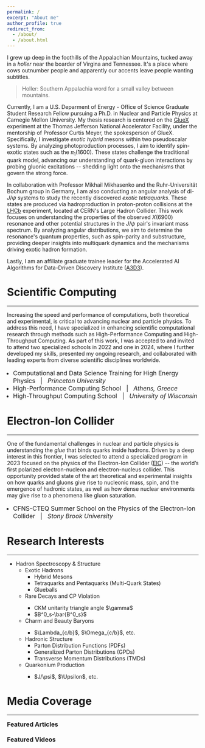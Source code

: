 ```yaml
---
permalink: /
excerpt: "About me"
author_profile: true
redirect_from: 
  - /about/
  - /about.html
---
```


I grew up deep in the foothills of the Appalachian Mountains, tucked away in a <em>holler</em> near the boarder of Virgina and Tennessee. It's a place where cows outnumber people and apparently our accents leave people wanting subtitles.
> Holler: Southern Appalachia word for a small valley between mountains.

Currently, I am a U.S. Deparment of Energy - Office of Science Graduate Student Research Fellow pursuing a Ph.D. in Nuclear and Particle Physics at Carnegie Mellon University. My thesis research is centered on the [GlueX](https://en.wikipedia.org/wiki/GlueX) experiment at the Thomas Jefferson National Accelerator Facility, under the mentorship of Professor Curtis Meyer, the spokesperson of GlueX. Specifically, I investigate <em class="bold-italic">exotic hybrid</em> mesons within two pseudoscalar systems. By analyzing photoproduction processes, I aim to identify spin-exotic states such as the $\pi_1(1600)$. These states challenge the traditional quark model, advancing our understanding of quark-gluon interactions by probing gluonic excitations -- shedding light onto the mechanisms that govern the strong force.

In collaboration with Professor Mikhail Mikhasenko and the Ruhr-Universität Bochum group in Germany, I am also conducting an angular analysis of di- $J/\psi$ systems to study the recently discovered <em class="bold-italic">exotic tetraquarks</em>. These states are produced via hadroproduction in proton-proton collisions at the [LHCb](https://en.wikipedia.org/wiki/LHCb_experiment) experiment, located at CERN's Large Hadron Collider. This work focuses on understanding the properties of the observed $X(6900)$ resonance and other potential structures in the $J/\psi$ pair's invariant mass spectrum. By analyzing angular distributions, we aim to determine the resonance's quantum properties, such as spin-parity and substructure, providing deeper insights into multiquark dynamics and the mechanisms driving exotic hadron formation.

Lastly, I am an affiliate graduate trainee leader for the Accelerated AI Algorithms for Data-Driven Discovery Institute ([A3D3](https://a3d3.ai)).

Scientific Computing
======
<hr>

Increasing the speed and performance of computations, both theoretical and experimental, is critical to advancing nuclear and particle physics. To address this need, I have specialized in enhancing scientific computational research through methods such as High-Performance Computing and High-Throughput Computing. As part of this work, I was accepted to and invited to attend two specialized schools in 2022 and one in 2024, where I further developed my skills, presented my ongoing research, and collaborated with leading experts from diverse scientific disciplines worldwide.

<div style="font-size: 1.0rem; text-align: left;">
  <ul style="list-style-type: disc; margin-left: 1.0em; padding-left: 0; font-weight: normal;">
    <li>
      Computational and Data Science Training for High Energy Physics
      &nbsp; | &nbsp;
      <em class="italic">Princeton University</em>
    </li>
    <li>
      High-Performance Computing School
      &nbsp; | &nbsp;
      <em class="italic">Athens, Greece</em>
    </li>
    <li>
      High-Throughput Computing School
      &nbsp; | &nbsp;
      <em class="italic">University of Wisconsin</em>
    </li>
  </ul>
</div>


Electron-Ion Collider
======
<hr>

One of the fundamental challenges in nuclear and particle physics is understanding the <em>glue</em> that binds quarks inside hadrons. Driven by a deep interest in this frontier, I was selected to attend a specialized program in 2023 focused on the physics of the Electron-Ion Collider ([EIC](https://en.wikipedia.org/wiki/Electron–ion_collider)) -- the world’s first polarized electron-nucleon and electron-nucleus collider. This opportunity provided state of the art theoretical and experimental insights on how quarks and gluons give rise to nucleonic mass, spin, and the emergence of hadronic states, as well as how dense nuclear environments may give rise to a phenomena like gluon saturation. 

<div style="font-size: 1.0rem; text-align: left;">
  <ul style="list-style-type: disc; margin-left: 1.0em; padding-left: 0; font-weight: normal;">
    <li>
      CFNS-CTEQ Summer School on the Physics of the Electron-Ion Collider
      &nbsp; | &nbsp;
      <em class="italic">Stony Brook University</em>
    </li>
  </ul>
</div>

Research Interests
======
<hr>

<ul class="research-list">
  <li>Hadron Spectroscopy & Structure
    <ul>
      <li>Exotic Hadrons
        <ul>
          <li>Hybrid Mesons</li>
          <li>Tetraquarks and Pentaquarks (Multi-Quark States)</li>
          <li>Glueballs</li>
        </ul>
      </li>
      <li>Rare Decays and CP Violation</li>
        <ul>
          <li>CKM unitarity triangle angle $\gamma$</li>
          <li>$B^0_s-\bar{B^0_s}$</li>
        </ul>
      <li>Charm and Beauty Baryons</li>
        <ul>
          <li>$\Lambda_{c/b}$, $\Omega_{c/b}$, etc.</li>
        </ul>
      <li>Hadronic Structure
        <ul>
          <li>Parton Distribution Functions (PDFs)</li>
          <li>Generalized Parton Distributions (GPDs)</li>
          <li>Transverse Momentum Distributions (TMDs)</li>
        </ul>
      </li>
      <li>Quarkonium Production</li>
        <ul>
          <li>$J/\psi$, $\Upsilon$, etc. </li>
        </ul>
    </ul>
  </li>
</ul>

Media Coverage 
======
<hr>

<details style="margin-bottom: 20px;">
  <summary style="cursor: pointer; font-weight: bold; font-size: 1.0rem; display: flex; align-items: center;">
    Featured Articles
  </summary>
  <div style="margin-left: 40px; margin-top: 20px;">
    <ul style="list-style-type: none; padding: 0;">
      <li style="margin-top: 15px;">
        <a href="https://osg-htc.org/spotlights/Lightning-Talks.html" target="_blank" style="text-decoration: none; font-size: 0.85rem; font-weight: bold; color: #007BFF;">
          Open Science Grid
        </a>
      </li>
      <li style="margin-top: 15px;">
        <a href="https://www.cmu.edu/mcs/news-events/2024/0731_baldwin-doe-award.html" target="_blank" style="text-decoration: none; font-size: 0.85rem; font-weight: bold; color: #007BFF;">
          Carnegie Mellon University - SCGSR
        </a>
      </li>
    </ul>
  </div>
</details>

<details style="margin-bottom: 20px;">
  <summary style="cursor: pointer; font-weight: bold; font-size: 1.0rem; display: flex; align-items: center;">
    Featured Videos
  </summary>
  <div style="margin-left: 40px; margin-top: 20px;">
    <p style="margin-top: 15px;">
    </p>
  </div>
</details>

      
